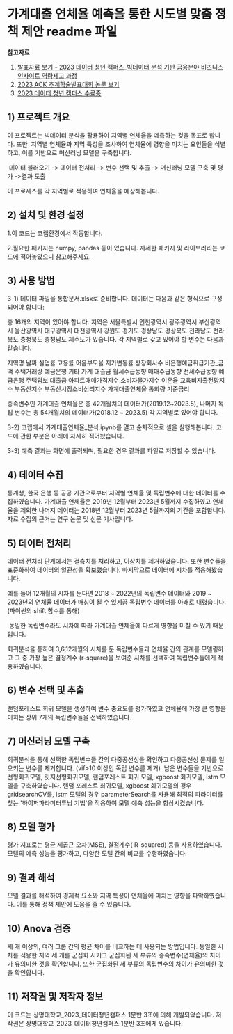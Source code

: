 # 가계대출 연체율 예측을 통한 시도별 맞춤 정책 제안 readme 파일

**참고자료**
1. [발표자료 보기 - 2023 데이터 청년 캠퍼스_빅데이터 분석 기반 금융분야 비즈니스 인사이트 역량제고 과정](https://github.com/owlemily/2023_Data_project/blob/main/files/%EB%8D%B0%EC%B2%AD%EC%BA%A0%201%EB%B6%84%EB%B0%98%203%EC%A1%B0_%20%EC%B5%9C%EC%A2%85%20ppt%20.pdf) 
2. [2023 ACK 추계학술발표대회 논문 보기](https://kiss.kstudy.com/Detail/Ar?key=4059298)
3. [2023 데이터 청년 캠퍼스 수료증](https://github.com/owlemily/2023_Data_project/blob/main/files/%EB%8D%B0%EC%9D%B4%ED%84%B0%EC%B2%AD%EB%85%84%EC%BA%A0%ED%8D%BC%EC%8A%A4_Certificate.pdf)

   
## 1) 프로젝트 개요

이 프로젝트는 빅데이터 분석을 활용하여 지역별 연체율을 예측하는 것을 목표로 합니다. 또한  지역별 연체율과 지역 특성을 조사하여 연체율에 영향을 미치는 요인들을 식별하고, 이를 기반으로 머신러닝 모델을 구축합니다.

 데이터 불러오기 -> 데이터 전처리 -> 변수 선택 및 추출 -> 머신러닝 모델 구축 및 평가 ->결과 도출

이 프로세스를 각 지역별로 적용하여 연체율을 예상해봅니다.

## 2) 설치 및 환경 설정

 1.이 코드는 코랩환경에서 작동합니다.

 2.필요한 패키지는 numpy, pandas 등이 있습니다. 자세한 패키지 및 라이브러리는 코드에 적어놓았으니 참고해주세요.

## 3) 사용 방법

3-1) 데이터 파일을 통합문서.xlsx로 준비합니다. 데이터는 다음과 같은 형식으로 구성되어야 합니다:

총 16개의 지역이 있어야 합니다. 지역은 서울특별시 인천광역시 광주광역시 부산광역시 울산광역시 대구광역시 대전광역시 강원도 경기도 경상남도 경상북도 전라남도 전라북도 충청북도 충청남도 제주도가 있습니다.
각 지역별로 갖고 있어야 할 변수는 다음과 같습니다. 

지역명 날짜 실업률 고용률 어음부도율 지가변동률 상장회사수 비은행예금취급기관_금액 주택거래량 예금은행 기타 가계 대출금 월세수급동향 매매수급동향 전세수급동향 예금은행 주택담보 대출금 아파트매매가격지수 소비자물가지수 이혼율 교육비지출전망지수 부동산지수 부동산시장소비심리지수 가계대출연체율 통화량 기준금리 

종속변수인 가계대출 연체율은 총 42개월치의 데이터가(2019.12~2023.5), 나머지 독립 변수는 총 54개월치의 데이터가(2018.12 ~ 2023.5) 각 지역별로 있어야 합니다. 

3-2) 코랩에서 가계대출연체율_분석.ipynb를 열고 순차적으로 셀을 실행해봅니다. 코드에 관한 부분은 아래에 자세히 적어놨습니다.

3-3) 예측 결과는 화면에 출력되며, 필요한 경우 결과를 파일로 저장할 수 있습니다.

## 4) 데이터 수집

통계청, 한국 은행 등 공공 기관으로부터 지역별 연체율 및 독립변수에 대한 데이터를 수집하였습니다. 가계대출 연체율은 2019년 12월부터 2023년 5월까지 수집하였고 연체율을 제외한 나머지 데이터는 2018년 12월부터 2023년 5월까지의 기간을 포함합니다. 자료 수집의 근거는 연구 논문 및 신문 기사입니다.

## 5) 데이터 전처리

데이터 전처리 단계에서는 결측치를 처리하고, 이상치를 제거하였습니다. 또한 변수들을 표준화하여 데이터의 일관성을 확보했습니다. 마지막으로 데이터에 시차를 적용해봤습니다.

예를 들어 12개월의 시차를 둔다면 2018 ~ 2022년의 독립변수 데이터와 2019 ~ 2023년의 연체율 데이터가 매칭이 될 수 있게끔 독립변수 데이터를 아래로 내렸습니다. (파이썬의 shift 함수를 통해) 

 동일한 독립변수라도 시차에 따라 가계대출 연체율에 다르게 영향을 미칠 수 있기 때문입니다.

회귀분석을 통하여 3,6,12개월의 시차를 둔 독립변수들과 연체율 간의 관계를 모델링하고 그 중 가장 높은 결정계수 (r-square)을 보여준 시차를 선택하여 독립변수들에게 적용하였습니다. 

## 6) 변수 선택 및 추출

랜덤포레스트 회귀 모델을 생성하여 변수 중요도를 평가하였고 연체율에 가장 큰 영향을 미치는 상위 7개의 독립변수들을 선택하였습니다.

## 7) 머신러닝 모델 구축

회귀분석을 통해 선택한 독립변수들 간의 다중공선성을 확인하고 다중공선성 문제를 일으키는 변수를 제거합니다. (vif>10 이상인 독립 변수를 제거)  남은 변수들을 기반으로 선형회귀모델, 릿지선형회귀모델, 랜덤포레스트 회귀 모델, xgboost 회귀모델, lstm 모델을 구축하였습니다. 랜덤 포레스트 회귀모델, xgboost 회귀모델의 경우 gridsearchCV를, lstm 모델의 경우 parameterSearch를 사용해 최적의 파라미터를 찾는 '하이퍼파라미터튜닝 기법'을 적용하여 모델 예측 성능을 향상시켰습니다.

## 8) 모델 평가

평가 지표로는 평균 제곱근 오차(MSE), 결정계수( R-squared) 등을 사용하였습니다. 모델의 예측 성능을 평가하고, 다양한 모델 간의 비교를 수행하였습니다.

## 9) 결과 해석

모델 결과를 해석하여 경제적 요소와 지역 특성이 연체율에 미치는 영향을 파악하였습니다. 이를 통해 정책 제안에 도움을 줄 수 있습니다.

## 10) Anova 검증

세 개 이상의, 여러 그룹 간의 평균 차이를 비교하는 데 사용되는 방법입니다. 동일한 시차를 적용한 지역 세 개를 군집화 시키고 군집화된 세 부류의 종속변수(연체율)의 차이가 유의미한 것을 확인합니다. 또한 군집화된 세 부류의 독립변수의 차이가 유의미한 것을 확인합니다.

## 11) 저작권 및 저작자 정보

이 코드는 상명대학교_2023_데이터청년캠퍼스 1분반 3조에 의해 개발되었습니다. 저작권은 상명대학교_2023_데이터청년캠퍼스 1분반 3조에게 있습니다.
